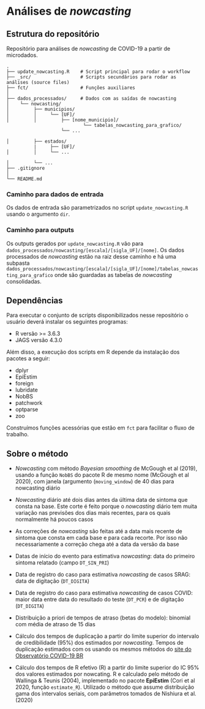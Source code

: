 # Análises de _nowcasting_

## Estrutura do repositório

Repositório para análises de _nowcasting_ de COVID-19 a partir de microdados.

    .
    ├── update_nowcasting.R    # Script principal para rodar o workflow
    ├── _src/                  # Scripts secundários para rodar as análises (source files)
    ├── fct/                   # Funções auxiliares
    │    
    ├── dados_processados/     # Dados com as saídas de nowcasting
    │    └── nowcasting/
    │         ├── municipios/
    │         │     └── [UF]/
    │         │         ├── [nome_municipio]/
                                └── tabelas_nowcasting_para_grafico/
                        └── ...
                                
    │         ├── estados/
              |     ├── [UF]/
    │         │     └── ...
                    
    │         └── ...      
    ├── .gitignore 
    │
    └── README.md

### Caminho para dados de entrada

Os dados de entrada são parametrizados no script `update_nowcasting.R` usando o argumento `dir`. 

### Caminho para outputs

Os outputs gerados por `update_nowcasting.R` vão para `dados_processados/nowcasting/[escala]/[sigla_UF]/[nome]`. Os dados processados de *nowcasting* estão na raiz desse caminho e há uma subpasta `dados_processados/nowcasting/[escala]/[sigla_UF]/[nome]/tabelas_nowcasting_para_grafico` onde são guardadas as tabelas de *nowcasting* consolidadas. 

## Dependências

Para executar o conjunto de scripts disponibilizados nesse repositório o usuário deverá instalar os seguintes programas:

- R versão >= 3.6.3
- JAGS versão 4.3.0

Além disso, a execução dos scripts em R depende da instalação dos pacotes a seguir:

- dplyr 
- EpiEstim 
- foreign
- lubridate 
- NobBS 
- patchwork 
- optparse 
- zoo

Construímos funções acessórias que estão em `fct` para facilitar o fluxo de trabalho.

## Sobre o método

- *Nowcasting* com método *Bayesian smoothing* de McGough et al (2019), usando a função `NobBS` do pacote R de mesmo nome (McGough et al 2020), com janela (argumento (`moving_window`) de 40 dias para nowcasting diário

- *Nowcasting* diário até dois dias antes da última data de sintoma que consta na base. Este corte é feito
porque o _nowcasting_ diário tem muita variação nas previsões dos dias mais recentes, para os quais
normalmente há poucos casos

- As correções de *nowcasting* são feitas até a data mais recente de sintoma que consta em cada base e
para cada recorte. Por isso não necessariamente a correção chega até a data da versão da base

- Datas de início do evento para estimativa *nowcasting*: data do primeiro sintoma relatado (campo
`DT_SIN_PRI`)

- Data de registro do caso para estimativa *nowcasting* de casos SRAG: data de digitação (`DT_DIGITA`)

- Data de registro do caso para estimativa *nowcasting* de casos COVID: maior data entre data do resultado
do teste (`DT_PCR`) e de digitação (`DT_DIGITA`)

- Distribuição a priori de tempos de atraso (betas do modelo): binomial com média de atraso de 15 dias

- Cálculo dos tempos de duplicação a partir do limite superior do intervalo de credibilidade (95%) dos
estimados por *nowcasting*. Tempos de duplicação estimados com os usando os mesmos métodos do [site
do Observatório COVID-19 BR](https://covid19br.github.io)

- Cálculo dos tempos de R efetivo (R) a partir do limite superior do IC 95% dos valores estimados por
nowcating. R e calculado pelo método de Wallinga & Teunis (2004), implementado no pacote **EpiEstim**
(Cori et al 2020, função `estimate_R`). Utilizado o método que assume distribuição gama dos intervalos
seriais, com parâmetros tomados de Nishiura et al. (2020)
